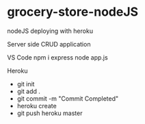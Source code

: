 # grocery-store-nodeJS
nodeJS deploying with heroku

Server side CRUD application

VS Code
npm i express
node app.js

Heroku
* git init
* git add .
* git commit -m "Commit Completed"
* heroku create
* git push heroku master
